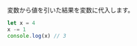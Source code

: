 <!--
label: -
description: 減算代入演算子
link: https://developer.mozilla.org/ja/docs/Web/JavaScript/Reference/Operators/Subtraction
-->

変数から値を引いた結果を変数に代入します。

```typescript
let x = 4
x -= 1
console.log(x) // 3
```
